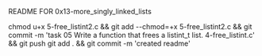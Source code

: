 README FOR 0x13-more_singly_linked_lists

chmod u+x 5-free_listint2.c && git add --chmod=+x 5-free_listint2.c && git commit -m 'task 05 Write a function that frees a listint_t list. 4-free_listint.c' && git push
git add . && git commit -m 'created readme'